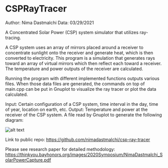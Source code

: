 # CSPRayTracer
Author: Nima Dastmalchi
Data: 03/29/2021

A Concentrated Solar Power (CSP) system simulator that utilizes ray-tracing. 

A CSP system uses an array of mirrors placed around a receiver to concentrate
sunlight onto the receiver and generate heat, which is then converted to
electricity. This program is a simulation that generates rays toward an array
of virtual mirrors which then reflect each toward a receiver. The temperature
and power outputs of the receiver are calculated.

Running the program with different implemented functions outputs various files.
When those data files are generated, the commands on top of main.cpp can be put
in Gnuplot to visualize the ray tracer or plot the data calculated.

Input: Certain configuration of a CSP system, time interval in the day, time of
year, location on earth, etc.
Output: Temperature and power at the receiver of the CSP system. A file read by
Gnuplot to generate the following diagram:

![alt text](https://github.com/nimadastmalchi/csp-ray-tracer/blob/main/gnuplot-example-output.png?raw=true)

Link to public repo: https://github.com/nimadastmalchi/csp-ray-tracer

Please see research paper for detailed methodology:
https://thinkyou.bayhonors.org/images/2020Symposium/NimaDastmalchi_SolarPowerCapture.pdf
